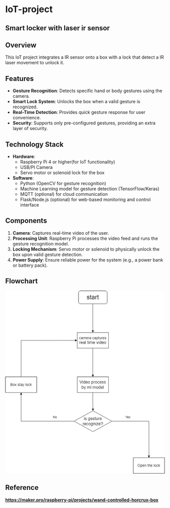 # IoT-project

## Smart locker with laser ir sensor

## Overview
This IoT project integrates a IR sensor onto a box with a lock that detect a IR laser movement to unlock it.

## Features
- **Gesture Recognition**: Detects specific hand or body gestures using the camera.
- **Smart Lock System**: Unlocks the box when a valid gesture is recognized.
- **Real-Time Detection**: Provides quick gesture response for user convenience.
- **Security**: Supports only pre-configured gestures, providing an extra layer of security.

## Technology Stack
- **Hardware**: 
  - Raspberry Pi 4 or higher(for IoT functionality)
  - USB/PI Camera
  - Servo motor or solenoid lock for the box
- **Software**:
  - Python (OpenCV for gesture recognition)
  - Machine Learning model for gesture detection (TensorFlow/Keras)
  - MQTT (optional) for cloud communication
  - Flask/Node.js (optional) for web-based monitoring and control interface

## Components
1. **Camera**: Captures real-time video of the user.
2. **Processing Unit**: Raspberry Pi processes the video feed and runs the gesture recognition model.
3. **Locking Mechanism**: Servo motor or solenoid to physically unlock the box upon valid gesture detection.
4. **Power Supply**: Ensure reliable power for the system (e.g., a power bank or battery pack).

## Flowchart
![A image to show flowchart of this project](flowchart.jpg)

## Reference
**https://maker.pro/raspberry-pi/projects/wand-controlled-horcrux-box**